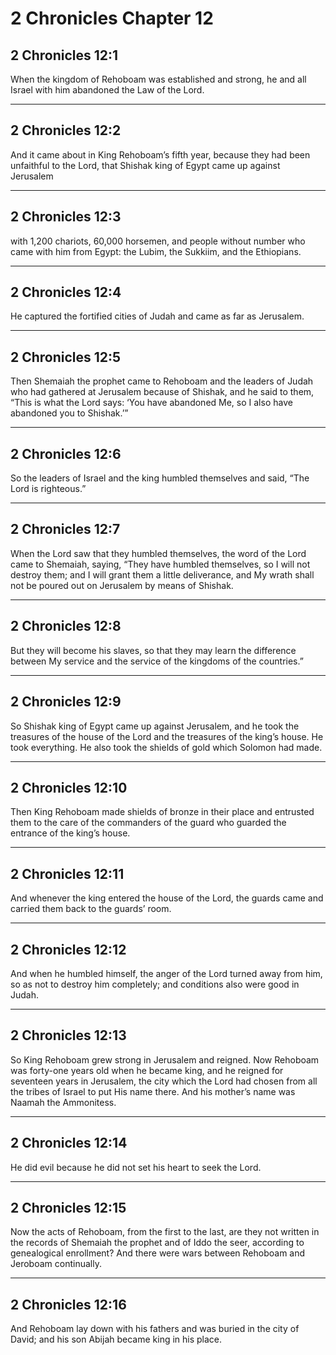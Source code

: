 # 2 Chronicles Chapter 12

## 2 Chronicles 12:1

When the kingdom of Rehoboam was established and strong, he and all Israel with him abandoned the Law of the Lord.

---

## 2 Chronicles 12:2

And it came about in King Rehoboam’s fifth year, because they had been unfaithful to the Lord, that Shishak king of Egypt came up against Jerusalem

---

## 2 Chronicles 12:3

with 1,200 chariots, 60,000 horsemen, and people without number who came with him from Egypt: the Lubim, the Sukkiim, and the Ethiopians.

---

## 2 Chronicles 12:4

He captured the fortified cities of Judah and came as far as Jerusalem.

---

## 2 Chronicles 12:5

Then Shemaiah the prophet came to Rehoboam and the leaders of Judah who had gathered at Jerusalem because of Shishak, and he said to them, “This is what the Lord says: ‘You have abandoned Me, so I also have abandoned you to Shishak.’”

---

## 2 Chronicles 12:6

So the leaders of Israel and the king humbled themselves and said, “The Lord is righteous.”

---

## 2 Chronicles 12:7

When the Lord saw that they humbled themselves, the word of the Lord came to Shemaiah, saying, “They have humbled themselves, so I will not destroy them; and I will grant them a little deliverance, and My wrath shall not be poured out on Jerusalem by means of Shishak.

---

## 2 Chronicles 12:8

But they will become his slaves, so that they may learn the difference between My service and the service of the kingdoms of the countries.”

---

## 2 Chronicles 12:9

So Shishak king of Egypt came up against Jerusalem, and he took the treasures of the house of the Lord and the treasures of the king’s house. He took everything. He also took the shields of gold which Solomon had made.

---

## 2 Chronicles 12:10

Then King Rehoboam made shields of bronze in their place and entrusted them to the care of the commanders of the guard who guarded the entrance of the king’s house.

---

## 2 Chronicles 12:11

And whenever the king entered the house of the Lord, the guards came and carried them back to the guards’ room.

---

## 2 Chronicles 12:12

And when he humbled himself, the anger of the Lord turned away from him, so as not to destroy him completely; and conditions also were good in Judah.

---

## 2 Chronicles 12:13

So King Rehoboam grew strong in Jerusalem and reigned. Now Rehoboam was forty-one years old when he became king, and he reigned for seventeen years in Jerusalem, the city which the Lord had chosen from all the tribes of Israel to put His name there. And his mother’s name was Naamah the Ammonitess.

---

## 2 Chronicles 12:14

He did evil because he did not set his heart to seek the Lord.

---

## 2 Chronicles 12:15

Now the acts of Rehoboam, from the first to the last, are they not written in the records of Shemaiah the prophet and of Iddo the seer, according to genealogical enrollment? And there were wars between Rehoboam and Jeroboam continually.

---

## 2 Chronicles 12:16

And Rehoboam lay down with his fathers and was buried in the city of David; and his son Abijah became king in his place.
